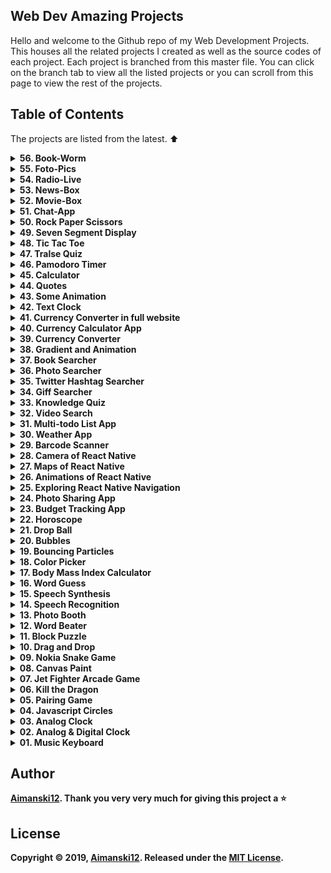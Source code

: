 ## Web Dev Amazing Projects

Hello and welcome to the Github repo of my Web Development Projects. This houses all the related projects I created as well as the source codes of each project. Each project is branched from this master file. You can click on the branch tab to view all the listed projects or you can scroll from this page to view the rest of the projects. 

## Table of Contents

The projects are listed from the latest. :arrow_up:


<details>
  <summary><strong>56. Book-Worm<strong></summary>
  
  ### OverView 
  
  > This is a full application website for searching books from various categories and genres and view book description, author, pages and many more. This website is using [Google Books API](https://developers.google.com/books/docs/overview) as its source data.

  View this on your browser [live](https://book-worm.vercel.app).<br>
  [View project source code](https://github.com/Aimanski12/book-worm).<br>
  
  <div float="left">
    <img src="https://github.com/Aimanski12/proj-resource/blob/master/libs/react/react28-ezgif.com-gif-maker.gif" alt="screen shot">
  </div><br>
</details>

<details>
  <summary><strong>55. Foto-Pics<strong></summary>
  
  ### OverView 
  
  > I have always wanted to create a project that displays wonderful stock images and videos. But I wanted to make it in a full website and is also presentable and useful. So I decided to build this project to the next level. It is inspired by Pexels.com whose Web APIs are used to run this application. 

  [View it live from your browser.](https://foto-pics.vercel.app)<br>
  [View project source code](https://github.com/Aimanski12/foto-pics).<br>
  
  <div float="left">
    <img src="https://github.com/Aimanski12/proj-resource/blob/master/libs/react/react27-foto-pics.gif" alt="screen shot">
  </div>
</details>

<details>
  <summary><strong>54. Radio-Live<strong></summary>
  
  ### OverView 
  
  > Listening to music while I study makes me focus on things at hand. I always listen to different radio stations all over the world. So, I took a challenge to build a website that allows the user to listen to any FM Radio stations all over the world. 

  > One note that I would like to stress out in this project is that, FM Radio websites streams their live music on different audio formats. Some follows the web standards while others are still using the old audio formats which may or may not work on the users machine. 

  [View it live from your browser.](https://radio-live.vercel.app)<br>
  [View project source code](https://github.com/Aimanski12/radio-live).<br>
  
  <div float="left">
    <img src="https://github.com/Aimanski12/proj-resource/blob/master/libs/react/react26-radio-live.gif" alt="screen shot">
  </div>
</details>

<details>
  <summary><strong>53. News-Box<strong></summary>
  
  ### OverView 
  
  > I always wanted to build a news website as a pet project. I took this challenge and build this website in a different level. After doing a lot of research, I found [The Guardian API](https://open-platform.theguardian.com/) as a good api source to play around with and started building this project. The good thing about this api is that it doesn't need any apikey but it takes a little time to return data. 
  

  [View it live from your browser.](https://news-box.vercel.app)<br>
  [View project source code](https://github.com/Aimanski12/news-room).<br>
  
  <div float="left">
    <img src="https://github.com/Aimanski12/proj-resource/blob/master/libs/react/react25-news-box.gif" alt="screen shot">
  </div>
</details>

<details>
  <summary><strong>52. Movie-Box<strong></summary>
  
  ### OverView 
  
  > This website allows the user to search movies produced from all over the world. It features top-rated, upcoming, popular released movies and many more. It also allows searching movies by genre and on-air tv shows and download movie posters. You can also search actors and actresses movies and stats.

  [View it live from your browser.](http://movie-box-site.vercel.app)<br>
  [View project source code](https://github.com/Aimanski12/movie-box).<br>
  
  <div float="left">
    <img src="https://github.com/Aimanski12/proj-resource/blob/master/libs/react/react24-movie-box.gif" alt="screen shot">
  </div>
</details>


<details>
  <summary><strong>51. Chat-App<strong></summary>
  
  ### OverView 
  
  > This is a basic chat app made by NodeJS. It uses a real-time bi-directional event-based communication using [Socket.io](https://www.npmjs.com/package/socket.io). The app can be simultaneously used within different devices as long as it remains with the same chat room.

  [View it live from your browser.](https://aiman-chatapp.herokuapp.com/)<br>
  [View project source code](https://github.com/Aimanski12/my-app).<br>

  <div float="left">
    <a href="https://www.youtube.com/watch?v=EFO3KtdWzew">
      <img src="https://github.com/Aimanski12/proj-resource/blob/master/libs/chat-app.png" alt="screen shot">
    </a>
  </div>
</details>


<details>

  <summary><strong>50. Rock Paper Scissors<strong></summary>
  
  ### OverView 
  
  > Rock Paper Scissors is one of the most common games everybody used to play when they were young. I made one app like so using javascript and so happy about how the app came out.

  [View it live from your browser.](http://bit.ly/aimanski-js22-rockpaperscissors) Deployed with Firebase through ReactJS<br>
  [View project source code](https://github.com/Aimanski12/Javascript_Projects/tree/proj22). <br>
  [Watch Short Video Clip](https://www.youtube.com/watch?v=EFO3KtdWzew) <br>

  <div float="left">
    <a href="https://www.youtube.com/watch?v=EFO3KtdWzew">
      <img src="https://github.com/Aimanski12/proj-resource/blob/master/libs/proj-js22-rockpaperscissors.gif" alt="screen shot">
    </a>
  </div>

</details>


<details>
  <summary><strong>49. Seven Segment Display<strong></summary>
  
  ### OverView :sunglasses:

  > Seven Segment Display or SSD is a common display design for electronic devices. I build one like this to understand its core concepts and visualization structure and why it is called seven segment. I enjoyed and learned a lot in building this project. 

  [View it live from your browser.](http://bit.ly/aiman-js11-sevensegment) Deployed with Firebase through ReactJS<br>
  [Watch Short Video Clip](https://youtu.be/TyO07BxubSg) <br>
  [View project source code](https://github.com/Aimanski12/Javascript_Projects/tree/proj11).

  <div float="left">
    <a href="https://youtu.be/TyO07BxubSg">
      <img src="https://github.com/Aimanski12/proj-resource/blob/master/libs/proj-js11-sevensegment.gif" alt="screen shot">
    </a>
  </div>

</details>


<details>
  <summary><strong>48. Tic Tac Toe<strong></summary>
  
  ### OverView 
  
  > This is a Tic Tac Toe App. A board game that I used to play with when I was a little boy. I was inspired to build this app to test my Javascript Skills. I was so happy that I was able to make one. 

  [View it live from your browser.](http://bit.ly/aimanski-js20-tictactoe) Deployed with Firebase through ReactJS<br>
  [Watch Short Video Clip](https://www.youtube.com/watch?v=f9uBMorXXCg&feature=youtu.be) <br>
  [View project source code](https://github.com/Aimanski12/Javascript_Projects/tree/proj20).


  <div float="left">
    <a href="https://www.youtube.com/watch?v=f9uBMorXXCg&feature=youtu.be">
      <img src="https://github.com/Aimanski12/proj-resource/blob/master/libs/proj-js20-tictactoe.gif" alt="screen shot">
    </a>
  </div>
</details>


<details>
  <summary><strong>47. Tralse Quiz</strong></summary>

  ### Overview :sunglasses:

  > This is a True or False App. It is run on a ReactJS. It is an app that allows the user to play a true or false quiz about general informations about science, math, sports, music, politics, history, etc. This app uses resources [Open Trivia Database](https://opentdb.com/api_config.php). A free JSON API for programming projects. It does not require API tokens when you use it.

  [View it live from your browser.](http://bit.ly/2NXdPON) Deployed with Firebase<br>
  [View project source code](https://github.com/Aimanski12/ReactJS_Projects/tree/proj10).<br>
  [Watch Short Video Clip](https://www.youtube.com/watch?v=p9yRbI88yXo&feature=youtu.be) <br>

  <div float="left">
    <a href="https://www.youtube.com/watch?v=p9yRbI88yXo&feature=youtu.be">
      <img src="https://github.com/Aimanski12/proj-resource/blob/master/libs/react/react10-tralse.gif" alt="screen shot">
    </a>
  </div>
</details> 


<details>
  <summary><strong>46. Pamodoro Timer<strong></summary>
  
  ### OverView :sunglasses:

  > Pamodoro timer is one of the examples to exercise your javascript skills. So, for this challenge I build one that contains audio effects, start pause and stop button, functionality and audio controls.

  [View it live from your browser.](http://bit.ly/aiman-js10-pamodoro) Deployed with Firebase through ReactJS<br>
  [Watch Short Video Clip](https://youtu.be/iDkn6D-JbJo) <br>
  [View project source code](https://github.com/Aimanski12/Javascript_Projects/tree/proj10).

  <div float="left">
    <a href="https://youtu.be/iDkn6D-JbJo">
      <img src="https://github.com/Aimanski12/proj-resource/blob/master/libs/proj-js10-pamodoro.gif" alt="screen shot">
    </a>
  </div>
</details>


<details>
  <summary><strong>45. Calculator<strong></summary>
  
  ### OverView 
  
  > I always want to build my own calculator app and in this project, I have buid one. It can compute 21 digits or more from the decimal point. It can also handle huge numbers and return an exponent. 

  [View it live from your browser.](http://bit.ly/aimanski-js23-calculator) Deployed with Firebase through ReactJS<br>
  [View project source code](https://github.com/Aimanski12/Javascript_Projects/tree/proj23). <br>
  [Watch Short Video Clip](https://youtu.be/gOpke_Eoiac) <br>

  <div float="left">
    <a href="https://youtu.be/gOpke_Eoiac">
      <img src="https://github.com/Aimanski12/proj-resource/blob/master/libs/proj-js23-calculator.gif" alt="screen shot">
    </a>
  </div>

</details>


<details>
  <summary><strong>44. Quotes<strong></summary>
  
  ### OverView 
  
  > This is an app that generates random quotes from the [Quotable API](https://github.com/lukePeavey/quotable). It is a lightweight API that you can query for free. 

  [View it live from your browser.](http://bit.ly/aimanski-js27-quote) Deployed with Firebase through ReactJS<br>
  [View project source code](https://github.com/Aimanski12/Javascript_Projects/tree/proj27). <br>
  [Watch Short Video Clip](https://www.youtube.com/watch?v=KBr8aUpVZn0) <br>

  <div float="left">
    <a href="https://www.youtube.com/watch?v=KBr8aUpVZn0">
      <img src="https://github.com/Aimanski12/proj-resource/blob/master/libs/proj-js27-quotes.gif" alt="screen shot">
    </a>
  </div>
</details>


<details>
  <summary><strong>43. Some Animation</strong></summary>

  ### Overview :sunglasses:

> Animations are one of the important things that bring more life to your website. So I have decided to create this app with some animations. I am using [React Reveal](https://www.react-reveal.com/) a lightweight react animation library. 

[View it live from your browser.](http://bit.ly/2M1xA7s) Deployed with Firebase<br>
[View project source code](https://github.com/Aimanski12/ReactJS_Projects/tree/proj14).<br>
[Watch Short Video Clip](https://youtu.be/GiUuTDm982g) <br>

  <div float="left">
    <a href="https://youtu.be/GiUuTDm982g">
      <img src="https://github.com/Aimanski12/proj-resource/blob/master/libs/react/react14-animations.gif" alt="screen shot">
    </a>
  </div>
</details> 


<details>
  <summary><strong>42. Text Clock<strong></summary>
  
  ### OverView

  > I got this idea for this project from Jennifer Dewalt in oe of her 180 website challenge. I had so much fun building this and learned so many things. 

  [View it live from your browser.](http://bit.ly/31O4JZA) Deployed with Firebase through ReactJS<br>
  [View project source code](https://github.com/Aimanski12/Javascript_Projects/tree/proj30). <br>
  [Watch Short Video Clip](https://www.youtube.com/watch?v=h_YD024VssE&t=35s) <br>

  <div float="left">
    <a href="https://www.youtube.com/watch?v=h_YD024VssE&t=35s">
      <img src="https://github.com/Aimanski12/proj-resource/blob/master/libs/proj-js30-textcalc.gif" alt="screen shot">
    </a>
  </div>
</details>


<details>
  <summary><strong>41. Currency Converter in full website</strong></summary>

   ### Overview :sunglasses:

> In this project, I have created a full website application from the currency app that I have created on the two project. This website is fully responsive and it is also using the [React Router](https://reacttraining.com/react-router/) to its navigation. This webapp is also using [API Frankfurter](https://www.frankfurter.app/) and [Rest Countries](https://restcountries.eu/) APIs.
I also sketched designed the app using [Figma](https://www.figma.com/).

[View it live from your browser.](http://bit.ly/2vQAx5Q) Deployed with Firebase<br>
[View project source code](https://github.com/Aimanski12/ReactJS_Projects/tree/proj20).<br>
[Watch Short Video Clip](https://youtu.be/mIHSk8UxET4) <br>


<div float="left">
  <a href="https://youtu.be/mIHSk8UxET4">
    <img src="https://github.com/Aimanski12/proj-resource/blob/master/libs/react/react20-currency.gif" alt="screen shot">
  </a>
</div>

</details>

<details>
  <summary><strong>40. Currency Calculator App</strong></summary>

  ### Overview :sunglasses:

> From the last project, I added a [React Router](https://reacttraining.com/react-router/) and integrated a currency calculator app for this project. Thank you for looking into this repo. All the data from this app are taken from [API Frankfurter](https://www.frankfurter.app/) and [Rest Countries](https://restcountries.eu/).

[View it live from your browser.](http://bit.ly/2tFL0A3) Deployed with Firebase<br>
[View project source code](https://github.com/Aimanski12/ReactJS_Projects/tree/proj19).<br>
[Watch Short Video Clip](https://youtu.be/MwPo-bn6mZk) <br>

<div float="left">
  <a href="https://youtu.be/MwPo-bn6mZk">
    <img src="https://github.com/Aimanski12/proj-resource/blob/master/libs/react/react19-currencycalc.gif" alt="screen shot">
  </a>
</div>

</details>

<details>
  <summary><strong>39. Currency Converter</strong></summary>

  ### Overview :sunglasses:

> Currency converter app are one of the app ideas that really interests me most. I build this app to see how does the currency app works under the hood. Thank you for looking into this repo. All the data from this app are taken from [API Frankfurter](https://www.frankfurter.app/) and [Rest Countries](https://restcountries.eu/).

[View it live from your browser.](http://bit.ly/2tFL0A3) Deployed with Firebase<br>
[View project source code](https://github.com/Aimanski12/ReactJS_Projects/tree/proj18).<br>
[Watch Short Video Clip](https://youtu.be/Bz_-G6Oi6R0) <br>

<div float="left">
  <a href="https://youtu.be/Bz_-G6Oi6R0">
    <img src="https://github.com/Aimanski12/proj-resource/blob/master/libs/react/react18-currencyconverter.gif" alt="screen shot">
  </a>
</div>

</details>

<details>
  <summary><strong>38. Gradient and Animation</strong></summary>

  ### Overview :sunglasses:

> In this app I am making a simple TodoList that renders animation using [CSSTransition](http://reactcommunity.org/react-transition-group/css-transition) and [TransitionGroup](http://reactcommunity.org/react-transition-group/transition-group) library from ReactJS and with diffent background for each list to generate a gradient look list.

[View it live from your browser.](http://bit.ly/2rHXQNk) Deployed with Firebase<br>
[View project source code](https://github.com/Aimanski12/ReactJS_Projects/tree/proj17).<br>
[Watch Short Video Clip](https://youtu.be/fb0GsdBwlfA) <br>

  <div float="left">
    <a href="https://youtu.be/fb0GsdBwlfA">
      <img src="https://github.com/Aimanski12/proj-resource/blob/master/libs/react/react17-animation-gradient.gif" alt="screen shot">
    </a>
  </div>
</details>

<details>
  <summary><strong>37. Book Searcher</strong></summary>

  ### Overview :sunglasses:

> I created this website to help users search for books they want to read. All the books datta from this app are taken from [Google Books](https://books.google.com/). It contains a huge amount of data about retailed books and publications and it is free to use.

[View it live from your browser.](http://bit.ly/39ohIpO) Deployed with Firebase<br>
[View project source code](https://github.com/Aimanski12/ReactJS_Projects/tree/proj16).<br>
[Watch Short Video Clip](https://youtu.be/mjBNXKLQsRU) <br>

  <div float="left">
    <a href="https://youtu.be/mjBNXKLQsRU">
      <img src="https://github.com/Aimanski12/proj-resource/blob/master/libs/react/react16-photo-search.gif" alt="screen shot">
    </a>
  </div>
</details>

<details>
  <summary><strong>36. Photo Searcher</strong></summary>

  ### Overview :sunglasses:

> I want to create an app that searches photos on the internet. I found [Pexels.com](https://www.pexels.com/) a free stock photos you can query for free. So I decided to build one app like this. 

[View it live from your browser.](http://bit.ly/2EWAKpn) Deployed with Firebase<br>
[View project source code](https://github.com/Aimanski12/ReactJS_Projects/tree/proj15).<br>
[Watch Short Video Clip](https://youtu.be/pQ3YLyzhd_0) <br>

  <div float="left">
    <a href="https://youtu.be/pQ3YLyzhd_0">
      <img src="https://github.com/Aimanski12/proj-resource/blob/master/libs/react/react15-%20photo%20search.gif" alt="screen shot">
    </a>
  </div>
</details>



<details>
  <summary><strong>35. Twitter Hashtag Searcher</strong></summary>

  ### Overview :sunglasses:

  > This app allows the user to search hashtagged words from [Twitter](https://twitter.com). The app requires APIKeys and Access Token provided by Twitter. 

  [View it live from your browser.](http://bit.ly/2RwP9jx) Deployed with Firebase<br>
  [View project source code](https://github.com/Aimanski12/ReactJS_Projects/tree/proj13).<br>
  [Watch Short Video Clip](https://youtu.be/EPNche7kZBQ) <br>

  <div float="left">
    <a href="https://youtu.be/EPNche7kZBQ">
      <img src="https://github.com/Aimanski12/proj-resource/blob/master/libs/react/react13-tweetersearch.gif" alt="screen shot">
    </a>
  </div>
</details> 

<details>
  <summary><strong>34. Giff Searcher</strong></summary>

  ### Overview :sunglasses:

  > This is a ReactJS website is allow the user to search giff images and files. It uses the [Giphy API](https://developers.giphy.com/), an online database and search engine that allows users to search for and share short looping videos with no sound, that resemble animated GIF files.

  [View it live from your browser.](http://bit.ly/33orX9q) Deployed with Firebase<br>
  [View project source code](https://github.com/Aimanski12/ReactJS_Projects/tree/proj12).<br>
  [Watch Short Video Clip](https://youtu.be/Fiy8VBEon5g) <br>

  <div float="left">
    <a href="https://youtu.be/Fiy8VBEon5g">
      <img src="https://github.com/Aimanski12/proj-resource/blob/master/libs/react/react12-giffsearch.gif" alt="screen shot">
    </a>
  </div>
</details> 

<details>
  <summary><strong>33. Knowledge Quiz</strong></summary>

  ### Overview :sunglasses:

  > This app is a knowledge quiz app. It asks quiestions about general informations and you just have to pick you answers from the options provided. It uses its data from [Open Trivia Database](https://opentdb.com/api_config.php) - an open source database 

  [View it live from your browser.](http://bit.ly/2QAur1E) Deployed with Firebase<br>
  [View project source code](https://github.com/Aimanski12/ReactJS_Projects/tree/proj11).<br>
  [Watch Short Video Clip](https://youtu.be/ngMWwH9n-lA) <br>

  <div float="left">
    <a href="https://youtu.be/ngMWwH9n-lA">
      <img src="https://github.com/Aimanski12/proj-resource/blob/master/libs/react/react11-knowledgequiz.gif" alt="screen shot">
    </a>
  </div>

</details> 




<details>
  <summary><strong>32. Video Search</strong></summary>

  ### Overview :sunglasses:

  > This is a Movie Searcher App. It allows the user to search movies and informations relation about the searched movie. This app uses The Movie DB API to query data about movies. It also uses Axios, a Promised Based HTTP module for NodeJS.
  > MovieDB have so many API's that you can use to query informations about movies. It gives the developer a free API Key 

  [View it live from your browser.](http://bit.ly/36rnvtd) Deployed with Firebase<br>
  [View project source code](https://github.com/Aimanski12/ReactJS_Projects/tree/proj09).<br>
  [Watch Short Video Clip](https://www.youtube.com/watch?v=-JO-5kmfmys&t=3s) <br>

  <div float="left">
    <a href="https://www.youtube.com/watch?v=-JO-5kmfmys&t=3s">
      <img src="https://github.com/Aimanski12/proj-resource/blob/master/libs/react/react09-moviesearch.gif" alt="screen shot">
    </a>
  </div>
</details> 


<details>
<summary><strong>31. Multi-todo List App</strong></summary>

### Overview :sunglasses:

> Todo List App is very common programming exercises. I am building this app and want to make it something different. It is a list of todo-list. It allows you to create multiple todo-list with the same functionality. This app is a MERN Stack App. 

[View it from your browser](http://bit.ly/aiman-reactjs08). Deployed at Heroku. <br>
[View project source code](https://github.com/Aimanski12/ReactJS_Projects/tree/proj08).<br>
[Watch Short Video Clip](https://www.youtube.com/watch?v=RT3m9PTgPb8).

<div float="left">
  <a href="https://www.youtube.com/watch?v=RT3m9PTgPb8">
    <img src="https://user-images.githubusercontent.com/32781697/59612982-ae6f0c80-90e3-11e9-9132-340ff4deb5fe.png" alt="screen shot">
  </a>
</div>
</details>


<details>
<summary><strong>30. Weather App</strong></summary>

### Overview :sunglasses:

This is a simple weather app that allows you to check weather conditions from any city you want. You can type any city and it will provide the latest weather of that city you entered. The resources from this app are from [OpenWeatherMap](https://openweathermap.org/). 

[View it from your browser](https://aimanski-weatherapp.firebaseapp.com/). Deployed at firebase.<br>
[View project source code](https://github.com/Aimanski12/ReactJS_Projects/tree/proj07).<br>
[Watch Short Video Clip](https://www.youtube.com/watch?v=_M7zkeqpyD8). <br>

  <div float="left">
    <a href="https://www.youtube.com/watch?v=_M7zkeqpyD8">
      <img src="https://user-images.githubusercontent.com/32781697/58397784-25027800-8018-11e9-8df8-739d52ddc9f8.gif" alt="screen shot">
    </a>
  </div>
</details>


<details>
<summary><strong>29. Barcode Scanner</strong></summary>

### Overview :sunglasses:

Barcode scanners are one of the applications that amazes me. So, I have decided to create one. This is app allows you to scan barcodes directly from the user's browser. The app is using [Quagga](https://serratus.github.io/quaggaJS/) a javascript library that streams the user's camera and then searches for any barcodes rendered from the streamed video. The app fetches data from [Barcode API](https://www.barcodelookup.com/api) and then returns product information related to the barcode. 


[View it from your browser](http://bit.ly/aiman-reactjs06). Deployed on Firebase. <br>

[View project source code](https://github.com/Aimanski12/ReactJS_Projects/tree/proj06). <br>

[Watch Short Video Clip](https://www.youtube.com/watch?v=RHSBdVFhjZs&feature=youtu.be).

  <div float="left">
    <a href="https://www.youtube.com/watch?v=RHSBdVFhjZs&feature=youtu.be">
      <img src="https://user-images.githubusercontent.com/32781697/57206082-c56cfb80-6f88-11e9-8d76-a94aef05d1f2.gif" alt="screen shot">
    </a>
  </div>
</details>

<details>
<summary><strong>28. Camera of React Native </strong></summary>

### Overview :sunglasses:

I was trying to play some api's where I can render a real camera with [React Native Camera](https://github.com/react-native-community/react-native-camera) and store images to cloud storage using [Google Firebase](https://firebase.google.com/) and store all images data so that the user can access all the information. I was very excited creating this app. In this project, I learned how to set up a native app using camera and how to build a cloud data storage.

[View project source code](https://github.com/Aimanski12/ReactJS_Projects/tree/proj05).

[Watch Short Video Clip](https://www.youtube.com/watch?v=BcZZbDwvVFw&feature=youtu.be).

  <div float="left">
    <a href="https://www.youtube.com/watch?v=BcZZbDwvVFw&feature=youtu.be">
      <img src="https://user-images.githubusercontent.com/32781697/56854352-ad4b0b80-68fa-11e9-88d5-cb93e8ce7b79.png" alt="screen shot">
    </a>
  </div>
</details>

<details>
<summary><strong>27. Maps of React Native </strong></summary>

### Overview :sunglasses:

[View project source code](https://github.com/Aimanski12/ReactJS_Projects/tree/proj04).

I wanted to make an application that renders [Google Maps](https://www.google.com/maps) so I made this application that renders maps on a mobile device. I had so much fun building this application and I learned how to render map components using `MapView` and the properties that are needed for the map to render. I also learned how to create map markers using `MapView.Marker` and animate the markers when a new location is selected. I also learned how to `Polygons` and `Polylines`. This can be very useful for projects that needs map components.

<div float="left">
<a href="https://user-images.githubusercontent.com/32781697/56159806-31ac9e80-5f8b-11e9-9364-ebbab786a849.gif"><img src="https://user-images.githubusercontent.com/32781697/56159806-31ac9e80-5f8b-11e9-9364-ebbab786a849.gif" title="Project Clip" /></a>
<a href="https://user-images.githubusercontent.com/32781697/56159821-3f622400-5f8b-11e9-8651-d3596e9cf294.gif"><img src="https://user-images.githubusercontent.com/32781697/56159821-3f622400-5f8b-11e9-8651-d3596e9cf294.gif" title="Project Clip" /></a>
<a href="https://user-images.githubusercontent.com/32781697/56159840-4ab54f80-5f8b-11e9-81ce-095fbb2d0577.gif"><img src="https://user-images.githubusercontent.com/32781697/56159840-4ab54f80-5f8b-11e9-81ce-095fbb2d0577.gif" title="Project Clip" /></a>
<a href="https://user-images.githubusercontent.com/32781697/56159853-56a11180-5f8b-11e9-9fa4-fba0aeb036b1.gif"><img src="https://user-images.githubusercontent.com/32781697/56159853-56a11180-5f8b-11e9-9fa4-fba0aeb036b1.gif" title="Project Clip" /></a>
</div>

</details>

<details>
<summary><strong>26. Animations of React Native</strong></summary>

### Overview :sunglasses:
I was playing with `React Native Animation` library for this project and I learned a lot from it. In this project I learned configure animation using `Animate.timing()` and how to compose animation methods. I also explored how to combine animations values and how to modify the segments of the animation using `interpolate()` and use it to built in methods like `transform`, `translate`, `scale`.

[View project source code](https://github.com/Aimanski12/ReactJS_Projects/tree/proj03).

<div float="left">
<a href="https://user-images.githubusercontent.com/32781697/55842214-1d365500-5af8-11e9-89a9-c422e9357ecb.gif"><img src="https://user-images.githubusercontent.com/32781697/55842214-1d365500-5af8-11e9-89a9-c422e9357ecb.gif" title="Project Clip" /></a>
<a href="https://user-images.githubusercontent.com/32781697/55842293-74d4c080-5af8-11e9-85e7-b0396796a4ed.gif"><img src="https://user-images.githubusercontent.com/32781697/55842293-74d4c080-5af8-11e9-85e7-b0396796a4ed.gif" title="Project Clip" /></a>
<a href="https://user-images.githubusercontent.com/32781697/55842329-a3529b80-5af8-11e9-9dca-5216d1483db4.gif"><img src="https://user-images.githubusercontent.com/32781697/55842329-a3529b80-5af8-11e9-9dca-5216d1483db4.gif" title="Project Clip" /></a>
</div>

</details>

<details>
<summary><strong>25. Exploring React Native Navigation</strong></summary>

### Overview :sunglasses:
This challenge deepens my understanding of `Navigation` functions of [React Native Navigation](https://reactnavigation.org/) version 3.x. Creating tabs using `creareStackNavigator`, `createSwitchNavigator`, `createBottomTabNavigator`, `createAppContainer`, and `createDrawerNavigator` are some of the few things I was exploring in this project.  

[View project source code](https://github.com/Aimanski12/ReactJS_Projects/tree/proj02).

  <div float="left">
  <a href="https://user-images.githubusercontent.com/32781697/55290964-4d1a8580-539f-11e9-93c2-221486aef6a7.gif"><img src="https://user-images.githubusercontent.com/32781697/55290964-4d1a8580-539f-11e9-93c2-221486aef6a7.gif" title="Project Clip"/></a>
  </div>
</details>


<details>
<summary><strong>24. Photo Sharing App</strong></summary>

### Overview :sunglasses:
This is a full 
  [React Native](https://facebook.github.io/react-native/) project I took from [Udemy](https://www.udemy.com/react-native-the-practical-guide/learn/lecture/13914812#content). The course covers a lot of `React Native` fundamentals from `Component` rendering, `Navigation and Routers`, `Animation`, `Styling`, `Redux`, `State and Props` and many more like 
  
  [Redux](https://redux.js.org/) and [Firebase](https://firebase.google.com/). The course also covers other libraries like [Icons](https://github.com/oblador/react-native-vector-icons), [Camera Detection](https://github.com/react-native-community/react-native-camera) and [Geolocations](https://facebook.github.io/react-native/docs/geolocation). I have learned a lot in this course and it has broaden my knowledge about this framework.
  [View project source code](https://github.com/Aimanski12/react-native-p03).

  <div float="left">
    <a href="https://user-images.githubusercontent.com/32781697/55290400-856a9580-5398-11e9-8ebb-785659c2813f.png"><img src="https://user-images.githubusercontent.com/32781697/55290400-856a9580-5398-11e9-8ebb-785659c2813f.png" title="Project Clip"/></a>
  </div>
</details>



<details>
  <summary><strong>23. Budget Tracking App<strong></summary>
  
  ### OverView 
  
  > This app is like a budget tracker. You can add income and expense sources from the form field and the app will generate a statistics of how you spend and how much you save money.

[View it live from your browser.](http://bit.ly/33TMkfx) Deployed with Firebase through ReactJS<br>
[View project source code](https://github.com/Aimanski12/Javascript_Projects/tree/proj29). <br>
[Watch Short Video Clip](https://www.youtube.com/watch?v=uNwAIlwhAYM) <br>

<div float="left">
  <a href="https://www.youtube.com/watch?v=uNwAIlwhAYM">
    <img src="https://github.com/Aimanski12/proj-resource/blob/master/libs/proj-js29-budget.gif" alt="screen shot">
  </a>
</div>


</details>

<details>
  <summary><strong>22. Horoscope<strong></summary>
  
  ### OverView 
  
  > This app generates random horoscope forecast about your age, sex preferences and marital status. It also generates random number combinations for your luck. 

  [View it live from your browser.](http://bit.ly/2IGhcrs) Deployed with Firebase through ReactJS<br>
  [View project source code](https://github.com/Aimanski12/Javascript_Projects/tree/proj28). <br>
  [Watch Short Video Clip](https://www.youtube.com/watch?v=HDqh7HSmUPg) <br>

  <div float="left">
    <a href="https://www.youtube.com/watch?v=HDqh7HSmUPg">
      <img src="https://github.com/Aimanski12/proj-resource/blob/master/libs/proj-js28-horoscope.gif" alt="screen shot">
    </a>
  </div>
</details>



<details>
  <summary><strong>21. Drop Ball<strong></summary>
  
  ### OverView 
  
  > I would like to call this app drop ball. Its just a basic app that allows the user to click on the screen and a ball comes out from and drop down to its own gravity.

  [View it live from your browser.](http://bit.ly/aimanski-js26-dropball) Deployed with Firebase through ReactJS<br>
  [View project source code](https://github.com/Aimanski12/Javascript_Projects/tree/proj26). <br>
  [Watch Short Video Clip](https://www.youtube.com/watch?v=5gfl1-1iMCc) <br>

  <div float="left">
    <a href="https://www.youtube.com/watch?v=5gfl1-1iMCc">
      <img src="https://github.com/Aimanski12/proj-resource/blob/master/libs/proj-js26-dropball.gif" alt="screen shot">
    </a>
  </div>
</details>

<details>
  <summary><strong>20. Bubbles<strong></summary>
  
  ### OverView 
  
  > This is a simple bubbling particles created from a javascript canvas. Whenever the user hovers his mouse to the screen, any bubble near the cursor will grow in size and decrease when it goes away from the cursor.

  [View it live from your browser.](http://bit.ly/aimanski-js25-bubbles) Deployed 
  with Firebase through ReactJS<br>
  [View project source code](https://github.com/Aimanski12/Javascript_Projects/tree/proj25). <br>
  [Watch Short Video Clip](https://youtu.be/onl5ZQzd1Jw) <br>

  <div float="left">
    <a href="https://youtu.be/onl5ZQzd1Jw">
      <img src="https://github.com/Aimanski12/proj-resource/blob/master/libs/proj-js25-bubbles.gif" alt="screen shot">
    </a>
  </div>
</details>

<details>
  <summary><strong>19. Bouncing Particles<strong></summary>
  
  ### OverView 
  
  > This is a simple bouncing particle created from a javascript canvas. It allows the use to create multiple particles with variations of color combinations.

  [View it live from your browser.](http://bit.ly/aimanski-js24-particles) Deployed 
  with Firebase through ReactJS<br>
  [View project source code](https://github.com/Aimanski12/Javascript_Projects/tree/proj24). <br>
  [Watch Short Video Clip](https://youtu.be/aUPVR2y9b_c) <br>

  <div float="left">
    <a href="https://youtu.be/aUPVR2y9b_c">
      <img src="https://github.com/Aimanski12/proj-resource/blob/master/libs/proj-js24-bouncingparticles.gif" alt="screen shot">
    </a>
  </div>
</details>



<details>
  <summary><strong>18. Color Picker<strong></summary>
  
  ### OverView 
  
  > Rock Paper Scissors is one of the most common games everybody used to play when they were young. I made one app like so using javascript and so happy about how the app came out.

  [View it live from your browser.](http://bit.ly/aimanski-js22-rockpaperscissors) Deployed with Firebase through ReactJS<br>
  [View project source code](https://github.com/Aimanski12/Javascript_Projects/tree/proj21). <br>
  [Watch Short Video Clip](https://www.youtube.com/watch?v=NLSvcw116OY) <br>

  <div float="left">
    <a href="https://www.youtube.com/watch?v=EFO3KtdWzew">
      <img src="https://github.com/Aimanski12/proj-resource/blob/master/libs/proj-js21-colorpicker.gif" alt="screen shot">
    </a>
  </div>

</details>




<details>
  <summary><strong>17. Body Mass Index Calculator<strong></summary>
  
  ### OverView 
  
  > This is a body mass index counter app. It allows you to calculate your body mass index base on the universal expressed in units pounds/m2. I wanted to apply my javascript skills in building this app was so happy I made one. 

  [View it live from your browser.](http://bit.ly/aimanski-js19-bmicalculator) Deployed with Firebase through ReactJS<br>
  [Watch Short Video Clip](https://www.youtube.com/watch?v=fdFMdK5l3_0&feature=youtu.be) <br>
  [View project source code](https://github.com/Aimanski12/Javascript_Projects/tree/proj19).


  <div float="left">
    <a href="https://www.youtube.com/watch?v=fdFMdK5l3_0&feature=youtu.be">
      <img src="https://github.com/Aimanski12/proj-resource/blob/master/libs/proj-js19-bmicalculator.gif" alt="screen shot">
    </a>
  </div>
</details>

<details>
  <summary><strong>16. Word Guess<strong></summary>
  
  ### OverView 
  
  > Word Guess is one of the games I used to play with for passt times. Now, with Javascript, I build one and so happy to share this with you. One of the things I really liked when building is app how to scramble words and omit the repeating characters and add more new characters.

  [View it live from your browser.](http://bit.ly/aimanski-js18-wordguess) Deployed with Firebase through ReactJS<br>
  [Watch Short Video Clip](https://www.youtube.com/watch?v=qIEgOIiZGIs&t=32s) <br>
  [View project source code](https://github.com/Aimanski12/Javascript_Projects/tree/proj18).

  <div float="left">
    <a href="https://www.youtube.com/watch?v=qIEgOIiZGIs&t=32s">
      <img src="https://github.com/Aimanski12/proj-resource/blob/master/libs/proj-js18-wordguess.gif" alt="screen shot">
    </a>
  </div>

</details>

<details>
  <summary><strong>15. Speech Synthesis<strong></summary>
  
  ### OverView 
  
  > This is a text to speech app where you can type any text and then the app will simulate a voice from the text you have entered. The app is using the `SpeechSynthesisUtterance` API to simulate a voice.

  [View it live from your browser.](http://bit.ly/aimanski-js17-text2speech) Deployed with Firebase through ReactJS<br>
  [Watch Short Video Clip](https://www.youtube.com/watch?v=aTexz67fKGs) <br>
  [View project source code](https://github.com/Aimanski12/Javascript_Projects/tree/proj17).

  <div float="left">
    <a href="https://www.youtube.com/watch?v=aTexz67fKGs">
      <img src="https://github.com/Aimanski12/proj-resource/blob/master/libs/proj-js17-text2speech.gif" alt="screen shot">
    </a>
  </div>

</details>

<details>
  <summary><strong>14. Speech Recognition<strong></summary>
  
  ### OverView 
  
  > This is a speech recognition app. It is using the `SpeechRecognition` API that is only supported by Chrome browser (as of this time of publication). The API uses the uses microphone to process speech audio and converts the speech into a string of text.

  [View it live from your browser.](http://bit.ly/aimanski-js16-speechrecognition) Deployed with Firebase through ReactJS<br>
  [Watch Short Video Clip](https://www.youtube.com/watch?v=UhEgxGKj6rY) <br>
  [View project source code](https://github.com/Aimanski12/Javascript_Projects/tree/proj16).

  <div float="left">
    <a href="https://www.youtube.com/watch?v=UhEgxGKj6rY">
      <img src="https://github.com/Aimanski12/proj-resource/blob/master/libs/proj-js16-speechrecognition.gif" alt="screen shot">
    </a>
  </div>

</details>


<details>
  <summary><strong>13. Photo Booth<strong></summary>
  
  ### OverView 

  > I build this Photo Booth app that allows the user to make custom images. This app uses the users camera and then renders the image with the ability to manipulate the image by pixels. The app allows the user to capture images and save it to the users machine.

[View it live from your browser.](http://bit.ly/aiman-js15-photobooth) Deployed with Firebase through ReactJS<br>
[Watch Short Video Clip](https://www.youtube.com/watch?v=Pe4jK03f0QE&t=18s) <br>
[View project source code](https://github.com/Aimanski12/Javascript_Projects/tree/proj15).

<div float="left">
  <a href="https://www.youtube.com/watch?v=Pe4jK03f0QE&t=18s">
    <img src="https://github.com/Aimanski12/proj-resource/blob/master/libs/proj-js15-photobooth.gif" alt="screen shot">
  </a>
</div>

</details>



<details>
  <summary><strong>12. Word Beater<strong></summary>
  
  ### OverView :sunglasses:

> This is a speed typing app. It is inspired by [Traversy Media](https://www.youtube.com/watch?v=Yw-SYSG-028) video tutorial on youtube. In this app, I added a lot of complexities like flicker score, slider bar, flicker counter, save highest score on local storage and many more. I wrote this application using OOP or Object Oriented Programming.


[View it live from your browser.](http://bit.ly/aiman-js14-speedtyping) Deployed with Firebase through ReactJS<br>
[Watch Short Video Clip](https://www.youtube.com/watch?v=lOAoW-kG9Hw) <br>
[View project source code](https://github.com/Aimanski12/Javascript_Projects/tree/proj14).

<div float="left">
  <a href="https://www.youtube.com/watch?v=lOAoW-kG9Hw">
    <img src="https://github.com/Aimanski12/proj-resource/blob/master/libs/proj-js14-speedtyping.gif" alt="screen shot">
  </a>
</div>

</details>


<details>
  <summary><strong>11. Block Puzzle<strong></summary>
  
  ### OverView :sunglasses:

> Block Puzzles are one of my favorite toys that I always played with when I was a little boy. I was inspired to build this using Javascript. I was so happy after I build it. I learned so many things from this.

[View it live from your browser.](http://bit.ly/aiman-js13-blockpuzzles) Deployed with Firebase through ReactJS<br>
[Watch Short Video Clip](https://www.youtube.com/watch?v=d17qja2vBXA) <br>
[View project source code](https://github.com/Aimanski12/Javascript_Projects/tree/proj13).

<div float="left">
  <a href="https://www.youtube.com/watch?v=d17qja2vBXA">
    <img src="https://github.com/Aimanski12/proj-resource/blob/master/libs/proj-js13-blockpuzzle.gif" alt="screen shot">
  </a>
</div>


</details>


<details>
  <summary><strong>10. Drag and Drop<strong></summary>
  
  ### OverView :sunglasses:

> Making draggable element in JS are one of the most interesting features that I always love to put my hands on. So I tried to build one TodoList to enhance my skills. I learned so many Javascript functions ans HTML elements when I build this app. 

[View it live from your browser.](http://bit.ly/aiman-js12-dragndrop) Deployed with Firebase through ReactJS<br>
[Watch Short Video Clip](https://www.youtube.com/watch?v=KOctk_GGe4c&feature=youtu.be) <br>
[View project source code](https://github.com/Aimanski12/Javascript_Projects/tree/proj12).

<div float="left">
  <a href="https://youtu.be/KOctk_GGe4c">
    <img src="https://github.com/Aimanski12/proj-resource/blob/master/libs/proj-js12-dragNdrop.gif" alt="screen shot">
  </a>
</div>

</details>







<details>
  <summary><strong>09. Nokia Snake Game<strong></summary>
  
  ### OverView :sunglasses:

  I build this snake game app that is inspired by the famous Nokia cellphone game. 

  [View it live from your browser.](http://bit.ly/aiman-js09-snakegame) Deployed with Firebase through ReactJS<br>
  [Watch Short Video Clip](https://youtu.be/CuBiikmc_vI) <br>
  [View project source code](https://github.com/Aimanski12/Javascript_Projects/tree/proj09).

  <div float="left">
    <a href="https://youtu.be/CuBiikmc_vI">
      <img src="https://github.com/Aimanski12/proj-resource/blob/master/libs/proj-js09-snake.gif" alt="screen shot">
    </a>
  </div>
</details>


<details>
  <summary><strong>08. Canvas Paint<strong></summary>
  
  ### OverView :sunglasses:

  HTML Canvas is one of the most fascinating things that like to play with. So I created this canvas project that allows the user to create images using mouse as their brush. I enjoyed creating this project and I learned a lot from it. 

  [View it live from your browser](http://bit.ly/aiman-js08-canvas) Deployed with Firebase through ReactJS<br>
  [Watch Short Video Clip](https://youtu.be/JBiNqM2tNtU) <br>
  [View project source code](https://github.com/Aimanski12/Javascript_Projects/tree/proj08).

  <div float="left">
    <a href="https://youtu.be/JBiNqM2tNtU">
      <img src="https://github.com/Aimanski12/proj-resource/blob/master/libs/proj-js08-canvas.gif" alt="screen shot">
    </a>
  </div>
</details>



<details>
  <summary><strong>07. Jet Fighter Arcade Game<strong></summary>
  
  ### OverView :sunglasses:

  This is an app that is inspired by Jet Fighter arcade game. I created this app for this project because I was inspired by the animations and audio effects.

  [View it live from your browser](http://bit.ly/aiman-js07-jetfighter) Deployed with Firebase through ReactJS<br>
  [Watch Short Video Clip](https://youtu.be/8WTpfiNCJC4) on Youtube.<br>
  [View project source code](https://github.com/Aimanski12/Javascript_Projects/tree/proj07).

  <div float="left">
    <a href="https://youtu.be/8WTpfiNCJC4">
      <img src="https://user-images.githubusercontent.com/32781697/60228296-d8e56600-9857-11e9-9a91-6646c667c6d0.gif" alt="screen shot">
    </a>
  </div>
  
</details>


<details>
  <summary><strong>06. Kill the Dragon</strong></summary>
  
  ### OverView :sunglasses:

  This is a game app that has the same principles of Whack-A-Mole. In this app, I have added more characters and replace the Mole character to a dragon. I have also added audio effects and some css animations.

  [View it live from your browser](http://bit.ly/aiman-js06-killthedragon). Deployed with Firebase through ReactJS<br>
  [Watch Short Video Clip](https://youtu.be/GmZhFm44Nsk) on YouTube<br>
  [View project source code](https://github.com/Aimanski12/Javascript_Projects/tree/proj06).

  <div float="left">
    <a href="https://youtu.be/GmZhFm44Nsk">
      <img src="https://user-images.githubusercontent.com/32781697/59968240-12d30700-94fc-11e9-924b-9ca82f89fc2f.gif" alt="screen shot">
    </a>
  </div>
</details>


<details>
  <summary><strong>05. Pairing Game</strong></summary>
  
  ### Overview :sunglasses:

  Pairing Game is one the most common programming exercises and so I decided to create one. In this app, I have integrated some audio effects to make this app a little interesting. I had so much fun building this application and I learned a lot from it.

  [View it live from your browser](http://bit.ly/aiman-js05-pairinggame). Deployed with Firebase through ReactJS<br>
  [Watch Short Video Clip](https://www.youtube.com/watch?v=xg9Lok5UCZA) on YouTube<br>
  [View project source code](https://github.com/Aimanski12/Javascript_Projects/tree/proj05).

  <div float="left">
    <a href="https://www.youtube.com/watch?v=xg9Lok5UCZA">
      <img src="https://user-images.githubusercontent.com/32781697/59236072-2c01bc80-8bba-11e9-82f3-eb2a101ca2ea.gif" alt="screen shot">
    </a>
  </div>
</details>



<details>
  <summary><strong>04. Javascript Circles</strong></summary>

  ### Overview :sunglasses:

  This is an application that generates multiple random circles in the browser. It is using javascript canvass to create 2d circles and increase its size as in a fraction of time. 

  [View it live from your browser](http://bit.ly/aiman-js04-circles) <br>
  [Watch Short Video Clip](https://www.youtube.com/watch?v=03MPwtkB0fY) on Youtube <br>
  [View project source code](https://github.com/Aimanski12/Javascript_Projects/tree/proj04)

  <div float="left">
    <a href="https://www.youtube.com/watch?v=03MPwtkB0fY">
      <img src="https://user-images.githubusercontent.com/32781697/59149326-bccd7200-89d9-11e9-81ea-e8dfa153037b.gif" alt="screen shot">
    </a>
  </div>
</details>


<details>
  <summary><strong>03. Analog Clock</strong></summary>

  ### Overview :sunglasses:

  This Analog Clock is built from [p5.js](https://p5js.org/) a JS client-side library for creating graphic and interactive experiences for the user. <br>
  You can use this app if you need to run some clock on your desktop.

  [View it live from your browser](http://bit.ly/aiman-js03-analogclock) <br>
  [Watch Short Video Clip](https://www.youtube.com/watch?v=KEb3TGOjB5Y&feature=youtu.be) <br>
  [View project source code](https://github.com/Aimanski12/Javascript_Projects/tree/proj03)


  <div float="left">
    <a href="https://www.youtube.com/watch?v=KEb3TGOjB5Y&feature=youtu.be">
      <img src="https://user-images.githubusercontent.com/32781697/58377318-fff00580-7f42-11e9-803f-88fbffc9e4af.gif" alt="screen shot">
    </a>
  </div>
</details>


<details>
  <summary><strong>02. Analog & Digital Clock</strong></summary>

  ### Overview :sunglasses:

  This is an app that outputs digital and analog clock on your browser. The analog clock is using javascript and css animations.

  [View it live from your browser](http://bit.ly/aiman-js02-analogclock) <br>
  [Watch Short Video Clip](https://www.youtube.com/watch?v=vOa3j6Z2vrw). <br>
  [View project source code](https://github.com/Aimanski12/Javascript_Projects/tree/proj02).

  <div float="left">
    <a href="https://www.youtube.com/watch?v=vOa3j6Z2vrw">
      <img src="https://user-images.githubusercontent.com/32781697/57983633-ecf8a500-7a19-11e9-9a20-28704f18e800.gif" alt="screen shot">
    </a>
  </div>
</details>


<details>
  <summary><strong>01. Music Keyboard</strong></summary>

  ### Overview :sunglasses:

  This project is a simple musical keyboard that plays a sound whenever you press a key that corresponds to the sound. This application allows you to create simple music rythms on the fly. 

  [View it live from your browser](http://bit.ly/aiman-js01-keyboard) <br>
  [Watch Short Video Clip](https://www.youtube.com/watch?v=4dpbqbb1AWQ&feature=youtu.be). <br>
  [View project source code](https://github.com/Aimanski12/Javascript_Projects/tree/proj01).

  <div float="left">
    <a href="https://www.youtube.com/watch?v=4dpbqbb1AWQ&feature=youtu.be">
      <img src="https://user-images.githubusercontent.com/32781697/57826349-87ca5880-7768-11e9-8d04-098de21edeb4.jpg" alt="screen shot">
    </a>
  </div>
</details>


## Author

[Aimanski12](https://github.com/Aimanski12).
Thank you very very much for giving this project a :star:

## License 

Copyright © 2019, [Aimanski12](https://github.com/Aimanski12).
Released under the [MIT License](LICENSE).

